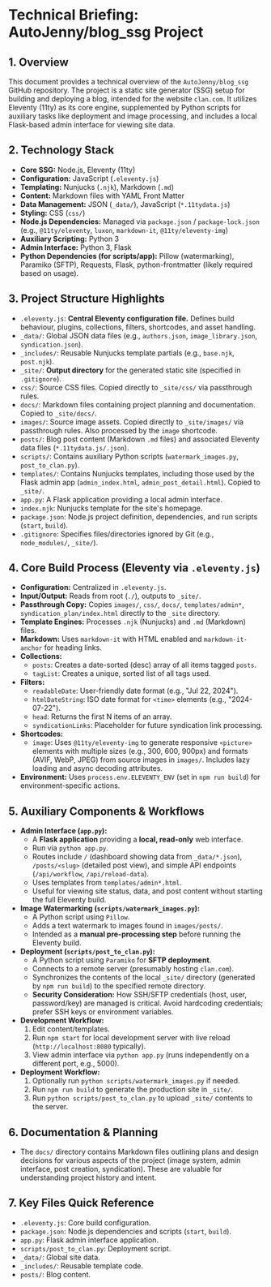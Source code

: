 # Technical Briefing: AutoJenny/blog_ssg Project

## 1. Overview

This document provides a technical overview of the `AutoJenny/blog_ssg` GitHub repository. The project is a static site generator (SSG) setup for building and deploying a blog, intended for the website `clan.com`. It utilizes Eleventy (11ty) as its core engine, supplemented by Python scripts for auxiliary tasks like deployment and image processing, and includes a local Flask-based admin interface for viewing site data.

## 2. Technology Stack

*   **Core SSG:** Node.js, Eleventy (11ty)
*   **Configuration:** JavaScript (`.eleventy.js`)
*   **Templating:** Nunjucks (`.njk`), Markdown (`.md`)
*   **Content:** Markdown files with YAML Front Matter
*   **Data Management:** JSON (`_data/`), JavaScript (`*.11tydata.js`)
*   **Styling:** CSS (`css/`)
*   **Node.js Dependencies:** Managed via `package.json` / `package-lock.json` (e.g., `@11ty/eleventy`, `luxon`, `markdown-it`, `@11ty/eleventy-img`)
*   **Auxiliary Scripting:** Python 3
*   **Admin Interface:** Python 3, Flask
*   **Python Dependencies (for scripts/app):** Pillow (watermarking), Paramiko (SFTP), Requests, Flask, python-frontmatter (likely required based on usage).

## 3. Project Structure Highlights

*   `.eleventy.js`: **Central Eleventy configuration file.** Defines build behaviour, plugins, collections, filters, shortcodes, and asset handling.
*   `_data/`: Global JSON data files (e.g., `authors.json`, `image_library.json`, `syndication.json`).
*   `_includes/`: Reusable Nunjucks template partials (e.g., `base.njk`, `post.njk`).
*   `_site/`: **Output directory** for the generated static site (specified in `.gitignore`).
*   `css/`: Source CSS files. Copied directly to `_site/css/` via passthrough rules.
*   `docs/`: Markdown files containing project planning and documentation. Copied to `_site/docs/`.
*   `images/`: Source image assets. Copied directly to `_site/images/` via passthrough rules. Also processed by the `image` shortcode.
*   `posts/`: Blog post content (Markdown `.md` files) and associated Eleventy data files (`*.11tydata.js/.json`).
*   `scripts/`: Contains auxiliary Python scripts (`watermark_images.py`, `post_to_clan.py`).
*   `templates/`: Contains Nunjucks templates, including those used by the Flask admin app (`admin_index.html`, `admin_post_detail.html`). Copied to `_site/`.
*   `app.py`: A Flask application providing a local admin interface.
*   `index.njk`: Nunjucks template for the site's homepage.
*   `package.json`: Node.js project definition, dependencies, and run scripts (`start`, `build`).
*   `.gitignore`: Specifies files/directories ignored by Git (e.g., `node_modules/`, `_site/`).

## 4. Core Build Process (Eleventy via `.eleventy.js`)

*   **Configuration:** Centralized in `.eleventy.js`.
*   **Input/Output:** Reads from root (`./`), outputs to `_site/`.
*   **Passthrough Copy:** Copies `images/`, `css/`, `docs/`, `templates/admin*`, `syndication_plan/index.html` directly to the `_site` directory.
*   **Template Engines:** Processes `.njk` (Nunjucks) and `.md` (Markdown) files.
*   **Markdown:** Uses `markdown-it` with HTML enabled and `markdown-it-anchor` for heading links.
*   **Collections:**
    *   `posts`: Creates a date-sorted (desc) array of all items tagged `posts`.
    *   `tagList`: Creates a unique, sorted list of all tags used.
*   **Filters:**
    *   `readableDate`: User-friendly date format (e.g., "Jul 22, 2024").
    *   `htmlDateString`: ISO date format for `<time>` elements (e.g., "2024-07-22").
    *   `head`: Returns the first N items of an array.
    *   `syndicationLinks`: Placeholder for future syndication link processing.
*   **Shortcodes:**
    *   `image`: Uses `@11ty/eleventy-img` to generate responsive `<picture>` elements with multiple sizes (e.g., 300, 600, 900px) and formats (AVIF, WebP, JPEG) from source images in `images/`. Includes lazy loading and async decoding attributes.
*   **Environment:** Uses `process.env.ELEVENTY_ENV` (set in `npm run build`) for environment-specific actions.

## 5. Auxiliary Components & Workflows

*   **Admin Interface (`app.py`):**
    *   A **Flask application** providing a **local, read-only** web interface.
    *   Run via `python app.py`.
    *   Routes include `/` (dashboard showing data from `_data/*.json`), `/posts/<slug>` (detailed post view), and simple API endpoints (`/api/workflow`, `/api/reload-data`).
    *   Uses templates from `templates/admin*.html`.
    *   Useful for viewing site status, data, and post content without starting the full Eleventy build.
*   **Image Watermarking (`scripts/watermark_images.py`):**
    *   A Python script using `Pillow`.
    *   Adds a text watermark to images found in `images/posts/`.
    *   Intended as a **manual pre-processing step** before running the Eleventy build.
*   **Deployment (`scripts/post_to_clan.py`):**
    *   A Python script using `Paramiko` for **SFTP deployment**.
    *   Connects to a remote server (presumably hosting `clan.com`).
    *   Synchronizes the contents of the local `_site/` directory (generated by `npm run build`) to the specified remote directory.
    *   **Security Consideration:** How SSH/SFTP credentials (host, user, password/key) are managed is critical. Avoid hardcoding credentials; prefer SSH keys or environment variables.
*   **Development Workflow:**
    1. Edit content/templates.
    2. Run `npm start` for local development server with live reload (`http://localhost:8080` typically).
    3. View admin interface via `python app.py` (runs independently on a different port, e.g., 5000).
*   **Deployment Workflow:**
    1. Optionally run `python scripts/watermark_images.py` if needed.
    2. Run `npm run build` to generate the production site in `_site/`.
    3. Run `python scripts/post_to_clan.py` to upload `_site/` contents to the server.

## 6. Documentation & Planning

*   The `docs/` directory contains Markdown files outlining plans and design decisions for various aspects of the project (image system, admin interface, post creation, syndication). These are valuable for understanding project history and intent.

## 7. Key Files Quick Reference

*   `.eleventy.js`: Core build configuration.
*   `package.json`: Node.js dependencies and scripts (`start`, `build`).
*   `app.py`: Flask admin interface application.
*   `scripts/post_to_clan.py`: Deployment script.
*   `_data/`: Global site data.
*   `_includes/`: Reusable template code.
*   `posts/`: Blog content.